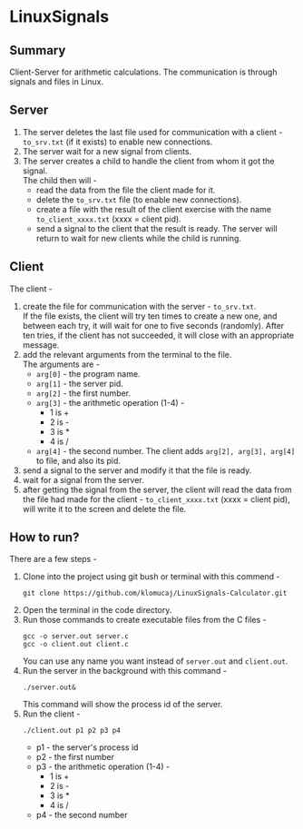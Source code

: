 # LinuxSignals
## Summary
Client-Server for arithmetic calculations. The communication is through signals and files in Linux.

## Server
1. The server deletes the last file used for communication with a client - ```to_srv.txt``` (if it exists) to enable new connections.  
2. The server wait for a new signal from clients.
3. The server creates a child to handle the client from whom it got the signal.  
   The child then will - 
    - read the data from the file the client made for it.
    - delete the ```to_srv.txt``` file (to enable new connections).
    - create a file with the result of the client exercise with the name ```to_client_xxxx.txt``` (xxxx = client pid).
    - send a signal to the client that the result is ready.
    The server will return to wait for new clients while the child is running.

## Client
The client -
1. create the file for communication with the server - ```to_srv.txt```.  
    If the file exists, the client will try ten times to create a new one, and between each try, it will wait for one to five seconds (randomly).
    After ten tries, if the client has not succeeded, it will close with an appropriate message.
2. add the relevant arguments from the terminal to the file.  
    The arguments are -
    - ```arg[0]``` - the program name.
    - ```arg[1]``` - the server pid.
    - ```arg[2]``` - the first number.
    - ```arg[3]``` - the arithmetic operation (1-4) - 
      - 1 is +
      - 2 is -
      - 3 is *
      - 4 is /
    -  ```arg[4]``` - the second number.
    The client adds ```arg[2], arg[3], arg[4]``` to file, and also its pid.
3. send a signal to the server and modify it that the file is ready.
4. wait for a signal from the server.
5. after getting the signal from the server, the client will read the data from the file had made for the client - ```to_client_xxxx.txt``` (xxxx = client pid), will write it to the screen and delete the file.
    

## How to run?
There are a few steps -
1. Clone into the project using git bush or terminal with this commend -
    ```
    git clone https://github.com/klomucaj/LinuxSignals-Calculator.git
    ```
2. Open the terminal in the code directory.
3. Run those commands to create executable files from the C files - 
    ```
    gcc -o server.out server.c
    gcc -o client.out client.c
    ```
    You can use any name you want instead of ```server.out``` and ```client.out```.
4. Run the server in the background with this command - 
    ``` 
    ./server.out&
    ```
    This command will show the process id of the server.
5. Run the client -
    ```
    ./client.out p1 p2 p3 p4
    ```
    - p1 - the server's process id
    - p2 - the first number
    - p3 - the arithmetic operation (1-4) - 
      - 1 is +
      - 2 is -
      - 3 is *
      - 4 is /
    - p4 - the second number
